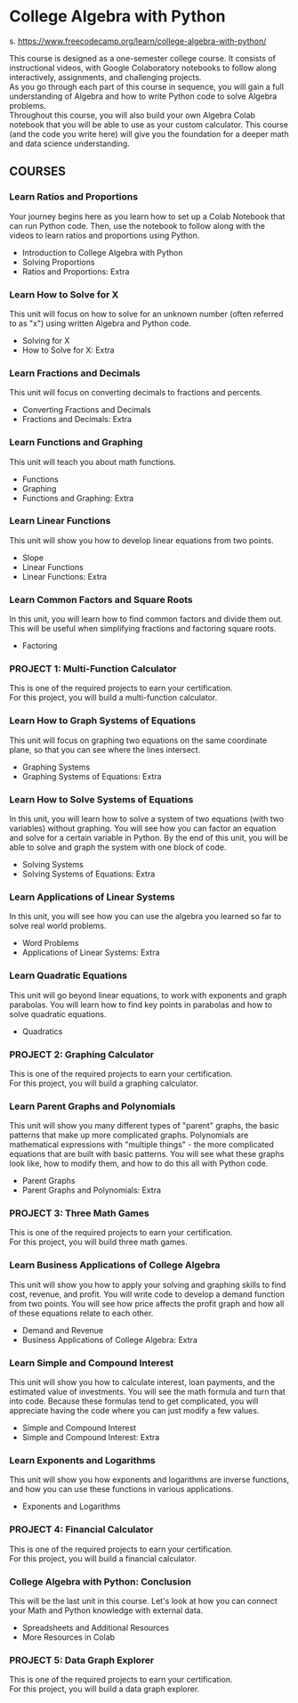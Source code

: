 # College Algebra with Python  
s. https://www.freecodecamp.org/learn/college-algebra-with-python/  

This course is designed as a one-semester college course. It consists of instructional videos, with Google Colaboratory notebooks to follow along interactively, assignments, and challenging projects.  
As you go through each part of this course in sequence, you will gain a full understanding of Algebra and how to write Python code to solve Algebra problems.  
Throughout this course, you will also build your own Algebra Colab notebook that you will be able to use as your custom calculator. This course (and the code you write here) will give you the foundation for a deeper math and data science understanding.  

## COURSES  

### Learn Ratios and Proportions  
Your journey begins here as you learn how to set up a Colab Notebook that can run Python code. Then, use the notebook to follow along with the videos to learn ratios and proportions using Python.  
* Introduction to College Algebra with Python
* Solving Proportions
* Ratios and Proportions: Extra  

### Learn How to Solve for X  
This unit will focus on how to solve for an unknown number (often referred to as "x") using written Algebra and Python code.  
* Solving for X
* How to Solve for X: Extra

### Learn Fractions and Decimals  
This unit will focus on converting decimals to fractions and percents.  
* Converting Fractions and Decimals
* Fractions and Decimals: Extra  

### Learn Functions and Graphing  
This unit will teach you about math functions.  
* Functions
* Graphing
* Functions and Graphing: Extra  

### Learn Linear Functions  
This unit will show you how to develop linear equations from two points.  
* Slope
* Linear Functions
* Linear Functions: Extra

### Learn Common Factors and Square Roots  
In this unit, you will learn how to find common factors and divide them out. This will be useful when simplifying fractions and factoring square roots.  
* Factoring

### PROJECT 1: Multi-Function Calculator  
This is one of the required projects to earn your certification.  
For this project, you will build a multi-function calculator.  

### Learn How to Graph Systems of Equations  
This unit will focus on graphing two equations on the same coordinate plane, so that you can see where the lines intersect.
* Graphing Systems
* Graphing Systems of Equations: Extra  

### Learn How to Solve Systems of Equations  
In this unit, you will learn how to solve a system of two equations (with two variables) without graphing. You will see how you can factor an equation and solve for a certain variable in Python. By the end of this unit, you will be able to solve and graph the system with one block of code.  
* Solving Systems
* Solving Systems of Equations: Extra  

### Learn Applications of Linear Systems  
In this unit, you will see how you can use the algebra you learned so far to solve real world problems.  
* Word Problems
* Applications of Linear Systems: Extra  

### Learn Quadratic Equations  
This unit will go beyond linear equations, to work with exponents and graph parabolas. You will learn how to find key points in parabolas and how to solve quadratic equations.  
* Quadratics

### PROJECT 2: Graphing Calculator
This is one of the required projects to earn your certification.  
For this project, you will build a graphing calculator.  

### Learn Parent Graphs and Polynomials  
This unit will show you many different types of "parent" graphs, the basic patterns that make up more complicated graphs. Polynomials are mathematical expressions with "multiple things" - the more complicated equations that are built with basic patterns. You will see what these graphs look like, how to modify them, and how to do this all with Python code.  
* Parent Graphs
* Parent Graphs and Polynomials: Extra  

### PROJECT 3: Three Math Games
This is one of the required projects to earn your certification.  
For this project, you will build three math games.  

### Learn Business Applications of College Algebra  
This unit will show you how to apply your solving and graphing skills to find cost, revenue, and profit. You will write code to develop a demand function from two points. You will see how price affects the profit graph and how all of these equations relate to each other.  
* Demand and Revenue
* Business Applications of College Algebra: Extra

### Learn Simple and Compound Interest  
This unit will show you how to calculate interest, loan payments, and the estimated value of investments. You will see the math formula and turn that into code. Because these formulas tend to get complicated, you will appreciate having the code where you can just modify a few values.  
* Simple and Compound Interest
* Simple and Compound Interest: Extra

### Learn Exponents and Logarithms  
This unit will show you how exponents and logarithms are inverse functions, and how you can use these functions in various applications.  
* Exponents and Logarithms  

### PROJECT 4: Financial Calculator  
This is one of the required projects to earn your certification.  
For this project, you will build a financial calculator.  

### College Algebra with Python: Conclusion  
This will be the last unit in this course. Let's look at how you can connect your Math and Python knowledge with external data.  
* Spreadsheets and Additional Resources
* More Resources in Colab  

### PROJECT 5: Data Graph Explorer  
This is one of the required projects to earn your certification.  
For this project, you will build a data graph explorer.  
